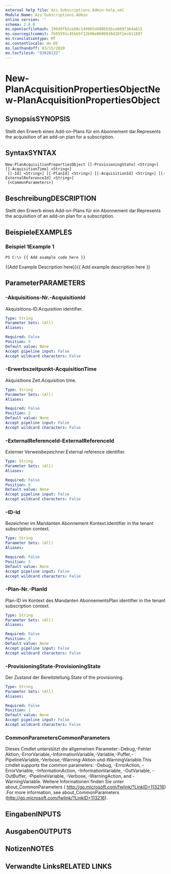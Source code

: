 ```yaml
---
external help file: Azs.Subscriptions.Admin-help.xml
Module Name: Azs.Subscriptions.Admin
online version: ''
schema: 2.0.0
ms.openlocfilehash: 199d9fb2ce88c149965d488b55bce669f364a615
ms.sourcegitcommit: fb95591c45bb5f12b98e0690938d18f2ec611897
ms.translationtype: MT
ms.contentlocale: de-DE
ms.lasthandoff: 03/15/2020
ms.locfileid: "93828132"
---
```

# <span data-ttu-id="55ece-101">New-PlanAcquisitionPropertiesObject</span><span class="sxs-lookup"><span data-stu-id="55ece-101">New-PlanAcquisitionPropertiesObject</span></span>

## <span data-ttu-id="55ece-102">Synopsis</span><span class="sxs-lookup"><span data-stu-id="55ece-102">SYNOPSIS</span></span>
<span data-ttu-id="55ece-103">Stellt den Erwerb eines Add-on-Plans für ein Abonnement dar.</span><span class="sxs-lookup"><span data-stu-id="55ece-103">Represents the acquisition of an add-on plan for a subscription.</span></span>

## <span data-ttu-id="55ece-104">Syntax</span><span class="sxs-lookup"><span data-stu-id="55ece-104">SYNTAX</span></span>

```
New-PlanAcquisitionPropertiesObject [[-ProvisioningState] <String>] [[-AcquisitionTime] <String>]
 [[-Id] <String>] [[-PlanId] <String>] [[-AcquisitionId] <String>] [[-ExternalReferenceId] <String>]
 [<CommonParameters>]
```

## <span data-ttu-id="55ece-105">Beschreibung</span><span class="sxs-lookup"><span data-stu-id="55ece-105">DESCRIPTION</span></span>
<span data-ttu-id="55ece-106">Stellt den Erwerb eines Add-on-Plans für ein Abonnement dar.</span><span class="sxs-lookup"><span data-stu-id="55ece-106">Represents the acquisition of an add-on plan for a subscription.</span></span>

## <span data-ttu-id="55ece-107">Beispiele</span><span class="sxs-lookup"><span data-stu-id="55ece-107">EXAMPLES</span></span>

### <span data-ttu-id="55ece-108">Beispiel 1</span><span class="sxs-lookup"><span data-stu-id="55ece-108">Example 1</span></span>
```
PS C:\> {{ Add example code here }}
```

<span data-ttu-id="55ece-109">{{Add Example Description here}}</span><span class="sxs-lookup"><span data-stu-id="55ece-109">{{ Add example description here }}</span></span>

## <span data-ttu-id="55ece-110">Parameter</span><span class="sxs-lookup"><span data-stu-id="55ece-110">PARAMETERS</span></span>

### <span data-ttu-id="55ece-111">-Akquisitions-Nr.</span><span class="sxs-lookup"><span data-stu-id="55ece-111">-AcquisitionId</span></span>
<span data-ttu-id="55ece-112">Akquisitions-ID.</span><span class="sxs-lookup"><span data-stu-id="55ece-112">Acquisition identifier.</span></span>

```yaml
Type: String
Parameter Sets: (All)
Aliases: 

Required: False
Position: 5
Default value: None
Accept pipeline input: False
Accept wildcard characters: False
```

### <span data-ttu-id="55ece-113">-Erwerbszeitpunkt</span><span class="sxs-lookup"><span data-stu-id="55ece-113">-AcquisitionTime</span></span>
<span data-ttu-id="55ece-114">Akquisitions Zeit.</span><span class="sxs-lookup"><span data-stu-id="55ece-114">Acquisition time.</span></span>

```yaml
Type: String
Parameter Sets: (All)
Aliases: 

Required: False
Position: 2
Default value: None
Accept pipeline input: False
Accept wildcard characters: False
```

### <span data-ttu-id="55ece-115">-ExternalReferenceId</span><span class="sxs-lookup"><span data-stu-id="55ece-115">-ExternalReferenceId</span></span>
<span data-ttu-id="55ece-116">Externer Verweisbezeichner.</span><span class="sxs-lookup"><span data-stu-id="55ece-116">External reference identifier.</span></span>

```yaml
Type: String
Parameter Sets: (All)
Aliases: 

Required: False
Position: 6
Default value: None
Accept pipeline input: False
Accept wildcard characters: False
```

### <span data-ttu-id="55ece-117">-ID</span><span class="sxs-lookup"><span data-stu-id="55ece-117">-Id</span></span>
<span data-ttu-id="55ece-118">Bezeichner im Mandanten Abonnement Kontext.</span><span class="sxs-lookup"><span data-stu-id="55ece-118">Identifier in the tenant subscription context.</span></span>

```yaml
Type: String
Parameter Sets: (All)
Aliases: 

Required: False
Position: 3
Default value: None
Accept pipeline input: False
Accept wildcard characters: False
```

### <span data-ttu-id="55ece-119">-Plan-Nr.</span><span class="sxs-lookup"><span data-stu-id="55ece-119">-PlanId</span></span>
<span data-ttu-id="55ece-120">Plan-ID im Kontext des Mandanten Abonnements</span><span class="sxs-lookup"><span data-stu-id="55ece-120">Plan identifier in the tenant subscription context.</span></span>

```yaml
Type: String
Parameter Sets: (All)
Aliases: 

Required: False
Position: 4
Default value: None
Accept pipeline input: False
Accept wildcard characters: False
```

### <span data-ttu-id="55ece-121">-ProvisioningState</span><span class="sxs-lookup"><span data-stu-id="55ece-121">-ProvisioningState</span></span>
<span data-ttu-id="55ece-122">Der Zustand der Bereitstellung.</span><span class="sxs-lookup"><span data-stu-id="55ece-122">State of the provisioning.</span></span>

```yaml
Type: String
Parameter Sets: (All)
Aliases: 

Required: False
Position: 1
Default value: None
Accept pipeline input: False
Accept wildcard characters: False
```

### <span data-ttu-id="55ece-123">CommonParameters</span><span class="sxs-lookup"><span data-stu-id="55ece-123">CommonParameters</span></span>
<span data-ttu-id="55ece-124">Dieses Cmdlet unterstützt die allgemeinen Parameter:-Debug,-Fehler Aktion,-ErrorVariable,-InformationVariable,-Variable,-Puffer,-PipelineVariable,-Verbose,-Warning-Aktion und-WarningVariable.</span><span class="sxs-lookup"><span data-stu-id="55ece-124">This cmdlet supports the common parameters: -Debug, -ErrorAction, -ErrorVariable, -InformationAction, -InformationVariable, -OutVariable, -OutBuffer, -PipelineVariable, -Verbose, -WarningAction, and -WarningVariable.</span></span> <span data-ttu-id="55ece-125">Weitere Informationen finden Sie unter about_CommonParameters ( http://go.microsoft.com/fwlink/?LinkID=113216) .</span><span class="sxs-lookup"><span data-stu-id="55ece-125">For more information, see about_CommonParameters (http://go.microsoft.com/fwlink/?LinkID=113216).</span></span>

## <span data-ttu-id="55ece-126">Eingaben</span><span class="sxs-lookup"><span data-stu-id="55ece-126">INPUTS</span></span>

## <span data-ttu-id="55ece-127">Ausgaben</span><span class="sxs-lookup"><span data-stu-id="55ece-127">OUTPUTS</span></span>

## <span data-ttu-id="55ece-128">Notizen</span><span class="sxs-lookup"><span data-stu-id="55ece-128">NOTES</span></span>

## <span data-ttu-id="55ece-129">Verwandte Links</span><span class="sxs-lookup"><span data-stu-id="55ece-129">RELATED LINKS</span></span>


